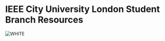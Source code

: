 # IEEE City University London Student Branch Resources
![WHITE](https://github.com/zchawdhury/IEEE-City-Robotics/assets/126744949/467481bd-aea1-4c8c-bb8a-65e043340b52)
